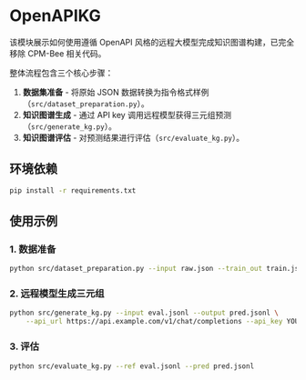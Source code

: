 # OpenAPIKG

该模块展示如何使用遵循 OpenAPI 风格的远程大模型完成知识图谱构建，已完全移除 CPM-Bee 相关代码。

整体流程包含三个核心步骤：

1. **数据集准备** - 将原始 JSON 数据转换为指令格式样例（`src/dataset_preparation.py`）。
2. **知识图谱生成** - 通过 API key 调用远程模型获得三元组预测（`src/generate_kg.py`）。
3. **知识图谱评估** - 对预测结果进行评估（`src/evaluate_kg.py`）。

## 环境依赖
```bash
pip install -r requirements.txt
```

## 使用示例
### 1. 数据准备
```bash
python src/dataset_preparation.py --input raw.json --train_out train.jsonl --eval_out eval.jsonl
```

### 2. 远程模型生成三元组
```bash
python src/generate_kg.py --input eval.jsonl --output pred.jsonl \
    --api_url https://api.example.com/v1/chat/completions --api_key YOUR_API_KEY
```

### 3. 评估
```bash
python src/evaluate_kg.py --ref eval.jsonl --pred pred.jsonl
```
